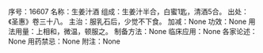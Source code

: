 序号：16607
名称：生姜汁酒
组成：生姜汁半合，白蜜1匙，清酒5合。
出处：《圣惠》卷三十八。
主治：服乳石后，少觉不下食。
加减：None
功效：None
用法用量：上相和，微温，顿服之。
制备方法：None
临床应用：None
各家论述：None
用药禁忌：None
附注：None
